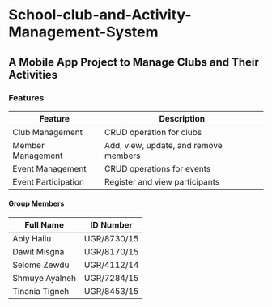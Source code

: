 # School-club-and-Activity-Management-System
## A Mobile App Project to Manage Clubs and Their Activities

### Features

|Feature             | Description                                     |
|--------------------|-------------------------------------------------|
|Club Management     |CRUD operation for clubs                         |
|Member Management   |Add, view, update, and remove members            |
|Event Management    |CRUD operations for events                       |
|Event Participation |Register and view participants                   |

#### Group Members
| Full Name         | ID Number               |
|-------------------|-------------------------|
|Abiy Hailu         | UGR/8730/15             |
|Dawit Misgna       | UGR/8170/15             |
|Selome Zewdu       | UGR/4112/14             |
|Shmuye Ayalneh     | UGR/7284/15             |
|Tinania Tigneh     | UGR/8453/15             |
